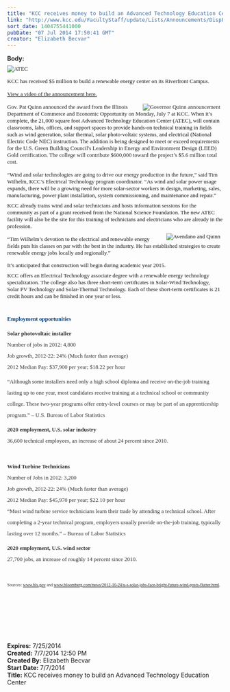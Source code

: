 ```yaml
---
title: "KCC receives money to build an Advanced Technology Education Center "
link: "http://www.kcc.edu/FacultyStaff/update/Lists/Announcements/DispForm.aspx?ID=1559"
sort_date: 1404755441000
pubDate: "07 Jul 2014 17:50:41 GMT"
creator: "Elizabeth Becvar"
---
```


<div><b>Body:</b> <div class="ExternalClass1CDF839790A04365B359523547C1A811">
<div>
<p class="MsoNormal" style="margin:auto 0in 0pt">
<p class="MsoNormalCxSpMiddle" style="margin:0in 0in 6pt"><span><font face="Calibri"><font size="2"></p><img alt="ATEC " src="/FacultyStaff/update/PublishingImages/ATEC%20recent%20view.jpg" /></div>
<p>KCC has received $5 million to build a renewable energy center on its Riverfront Campus.</p>
<p><a href="http://youtu.be/ztNHaN9BROw">View a video of the announcement here.</a></font></font></span></p>
<p></p>
<p class="MsoNormal" style="margin:0in 0in 6pt"><span><font face="Calibri"><font size="2"></p>
<p></p>
<div style="float:right;margin-right:6px"><img alt="Governor Quinn announcement" src="/FacultyStaff/update/PublishingImages/Quinn%20announcement.jpg" /></div>
<p>Gov. Pat Quinn announced the award from the Illinois Department of Commerce and Economic Opportunity on Monday, July 7 at KCC. When it’s complete, the 21,000 square foot Advanced Technology Education Center (ATEC), will contain classrooms, labs, offices, and support spaces to provide hands-on technical training in fields such as wind generation, solar thermal, solar photo-voltaic systems, and electrical (National Electric Code NEC) instruction. The addition is being designed to meet or exceed requirements for the U.S. Green Building Council's Leadership in Energy and Environment Design (LEED) Gold certification. The college will contribute $600,000 toward the project’s $5.6 million total cost.</font></font></span></p>
<p class="MsoNormal" style="margin:0in 0in 6pt"><span><font face="Calibri"><font size="2">“Wind and solar technologies are going to drive our energy production in the future,” said Tim Wilhelm, KCC’s Electrical Technology program coordinator. “As wind and solar power usage expands, there will be a growing need for more solar-sector workers in design, marketing, sales, manufacturing, power plant installation, system commissioning, and maintenance and repair.”</font></font></span></p>
<p class="MsoNormal" style="margin:0in 0in 6pt"><span><font face="Calibri"><font size="2">KCC already trains wind and solar technicians and hosts information sessions for the community as part of a grant received from the National Science Foundation. The new ATEC facility will also be the site for this training of technicians and electricians who are already in the profession. </p>
<div style="float:right;margin-right:6px"><img alt="Avendano and Quinn" src="/FacultyStaff/update/PublishingImages/Avendano_and_Quinn.jpg" /></div>
<p></font></font></span></p><span><font face="Calibri"><font size="2"><span><font face="Calibri"><font size="2"><span>
<p></span>“Tim Wilhelm’s devotion to the electrical and renewable energy fields puts his classes on par with the best in the industry. He has established strategies to create renewable energy jobs locally and regionally.”</font></font></span> </p>
<p></p>
<p class="MsoNormal" style="margin:0in 0in 6pt"><span><font size="2" face="Calibri">It’s anticipated that construction will begin during academic year 2015. </font></span></p>
<p class="MsoNormal" style="margin:0in 0in 6pt"><span><font size="2" face="Calibri">KCC offers an Electrical Technology associate degree with a renewable energy technology specialization. The college also has three short-term certificates in Solar-Wind Technology, Solar PV Technology and Solar-Thermal Technology. Each of these short-term certificates is 21 credit hours and can be finished in one year or less. </font></span></p>
<p class="MsoNormal" style="margin:0in 0in 6pt"><span style="font-family:'Times New Roman','serif'"><font size="2"></font></span> </p><span style="color:#333333;line-height:200%">
<p class="MsoNormalCxSpMiddle" style="margin:0in 0in 6pt"><span><font size="2"><strong><font color="#003366">Employment opportunities</font></strong></font></span></p>
<p class="MsoNormalCxSpMiddle" style="margin:0in 0in 6pt"><span><font size="2"><strong>Solar photovoltaic installer</strong><br />Number of jobs in 2012: 4,800<br />Job growth, 2012-22: 24% (Much faster than average)<br />2012 Median Pay: $37,900 per year; $18.22 per hour  </font></span></p>
<p class="MsoNormalCxSpMiddle" style="margin:0in 0in 6pt"><span><font size="2">“Although some installers need only a high school diploma and receive on-the-job training lasting up to one year, most candidates receive training at a technical school or community college. These two-year programs offer entry-level courses or may be part of an apprenticeship program.” – U.S. Bureau of Labor Statistics</font></span></p>
<p class="MsoNormalCxSpMiddle" style="margin:0in 0in 6pt"><span><font size="2"><strong>2020 employment, U.S. solar industry</strong><br />36,600 technical employees, an increase of about 24 percent since 2010. </font></span></p><span>
<p class="MsoNormalCxSpMiddle" style="margin:0in 0in 6pt"><br /><font size="2"><strong>Wind Turbine Technicians<br /></strong>Number of Jobs in 2012: 3,200 <br />Job growth, 2012-22: 24% (Much faster than average)<br />2012 Median Pay: $45,970 per year; $22.10 per hour  <br />“Most wind turbine service technicians learn their trade by attending a technical school. After completing a 2-year technical program, employers usually provide on-the-job training, typically lasting over 12 months.” – Bureau of Labor Statistics</font></p>
<p class="MsoNormalCxSpMiddle" style="margin:0in 0in 6pt"><font size="2"><strong>2020 employment, U.S. wind sector</strong><br />27,700 jobs, an increase of roughly 14 percent since 2010.</font></p>
<p class="MsoNormalCxSpMiddle" style="margin:0in 0in 6pt"><br /><font size="1">Sources: </font><a href="http://www.bls.gov/"><font size="1">www.bls.gov</font></a><font size="1"> and </font><a href="http://www.bloomberg.com/news/2012-10-24/u-s-solar-jobs-face-bright-future-wind-posts-flutter.html"><font size="1">www.bloomberg.com/news/2012-10-24/u-s-solar-jobs-face-bright-future-wind-posts-flutter.html</font></a><font size="1">.</font></p>
<p class="MsoNormalCxSpMiddle" style="margin:0in 0in 6pt"><font size="2"></font> </p><font color="#000000"><font face="Times New Roman">
<p class="MsoNormalCxSpMiddle" style="margin:0in 0in 6pt"><font size="2"></font></font></span> </p></font></span>
<p class="MsoNormalCxSpMiddle"><span style="color:#333333"><font size="2" face="Times New Roman"></font></span> </p>
<p class="MsoNormalCxSpMiddle">
<p class="MsoNormalCxSpMiddle"><font size="2" face="Times New Roman"><span style="color:#333333"></span></font></p><span><font face="Times New Roman"></font></span>
<p></p></div>
<div></div></font></font></span>
<div></div></div>
<div><b>Expires:</b> 7/25/2014</div>
<div><b>Created:</b> 7/7/2014 12:50 PM</div>
<div><b>Created By:</b> Elizabeth Becvar</div>
<div><b>Start Date:</b> 7/7/2014</div>
<div><b>Title:</b> KCC receives money to build an Advanced Technology Education Center </div>
